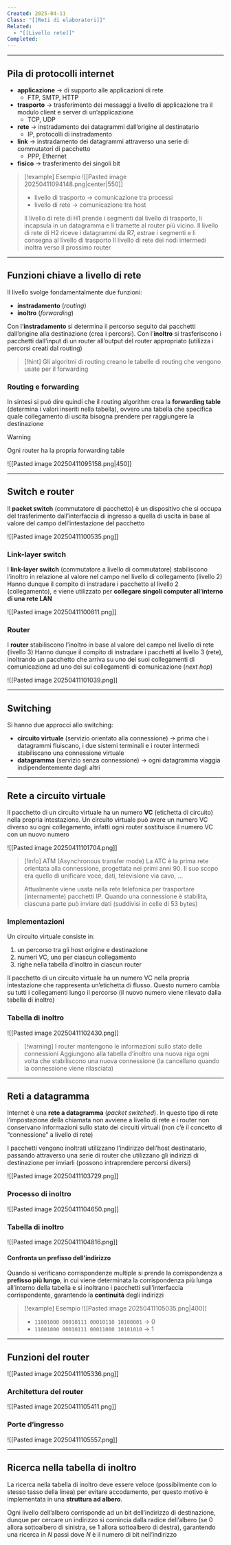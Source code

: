 ```yaml
---
Created: 2025-04-11
Class: "[[Reti di elaboratori]]"
Related:
  - "[[Livello rete]]"
Completed:
---
```

---
## Pila di protocolli internet
- **applicazione** → di supporto alle applicazioni di rete
	- FTP, SMTP, HTTP
- **trasporto** → trasferimento dei messaggi a livello di applicazione tra il modulo client e server di un’applicazione
	- TCP, UDP
- **rete** → instradamento dei datagrammi dall’origine al destinatario
	- IP, protocolli di instradamento
- **link** → instradamento dei datagrammi attraverso una serie di commutatori di pacchetto
	- PPP, Ethernet
- **fisico** → trasferimento dei singoli bit

>[!example] Esempio
>![[Pasted image 20250411094148.png|center|550]]
>
>- livello di trasporto → comunicazione tra processi
>- livello di rete → comunicazione tra host
>
>Il livello di rete di $\text{H1}$ prende i segmenti dal livello di trasporto, li incapsula in un datagramma e li tramette al router più vicino. Il livello di rete di $\text{H2}$ riceve i datagrammi da $\text{R7}$, estrae i segmenti e li consegna al livello di trasporto
>Il livello di rete dei nodi intermedi inoltra verso il prossimo router

---
## Funzioni chiave a livello di rete
Il livello svolge fondamentalmente due funzioni:
- **instradamento** (*routing*)
- **inoltro** (*forwarding*)

Con l’**instradamento** si determina il percorso seguito dai pacchetti dall’origine alla destinazione (crea i percorsi). Con l’**inoltro** si trasferiscono i pacchetti dall’input di un router all’output del router appropriato (utilizza i percorsi creati dal routing)

>[!hint]
>Gli algoritmi di routing creano le tabelle di routing che vengono usate per il forwarding

### Routing e forwarding
In sintesi si può dire quindi che il routing algorithm crea la **forwarding table** (determina i valori inseriti nella tabella), ovvero una tabella che specifica quale collegamento di uscita bisogna prendere per raggiungere la destinazione

>[!warning]
>Ogni router ha la propria forwarding table

![[Pasted image 20250411095158.png|450]]

---
## Switch e router
Il **packet switch** (commutatore di pacchetto) è un dispositivo che si occupa del trasferimento dall’interfaccia di ingresso a quella di uscita in base al valore del campo dell’intestazione del pacchetto

![[Pasted image 20250411100535.png]]

### Link-layer switch
I **link-layer switch** (commutatore a livello di commutatore) stabiliscono l’inoltro in relazione al valore nel campo nel livello di collegamento (livello 2)
Hanno dunque il compito di instradare i pacchetto al livello 2 (collegamento), e viene utilizzato per **collegare singoli computer all’interno di una rete LAN**

![[Pasted image 20250411100811.png]]

### Router
I **router** stabiliscono l’inoltro in base al valore del campo nel livello di rete (livello 3)
Hanno dunque il compito di instradare i pacchetti al livello 3 (rete), inoltrando un pacchetto che arriva su uno dei suoi collegamenti di comunicazione ad uno dei sui collegamenti di comunicazione (*next hop*)

![[Pasted image 20250411101039.png]]

---
## Switching
Si hanno due approcci allo switching:
- **circuito virtuale** (servizio orientato alla connessione) → prima che i datagrammi fluiscano, i due sistemi terminali e i router intermedi stabiliscano una connessione virtuale
- **datagramma** (servizio senza connessione) → ogni datagramma viaggia indipendentemente dagli altri


---
## Rete a circuito virtuale
Il pacchetto di un circuito virtuale ha un numero **VC** (etichetta di circuito) nella propria intestazione.
Un circuito virtuale può avere un numero VC diverso su ogni collegamento, infatti ogni router sostituisce il numero VC con un nuovo numero

![[Pasted image 20250411101704.png]]

>[!info] ATM (Asynchronous transfer mode)
>La ATC è la prima rete orientata alla connessione, progettata nei primi anni 90.
>Il suo scopo era quello di unificare voce, dati, televisione via cavo, …
>
>Attualmente viene usata nella rete telefonica per trasportare (internamente) pacchetti IP. Quando una connessione è stabilita, ciascuna parte può inviare dati (suddivisi in celle di 53 bytes)
### Implementazioni
Un circuito virtuale consiste in:
1. un percorso tra gli host origine e destinazione
2. numeri VC, uno per ciascun collegamento
3. righe nella tabella d’inoltro in ciascun router

Il pacchetto di un circuito virtuale ha un numero VC nella propria intestazione che rappresenta un’etichetta di flusso. Questo numero cambia su tutti i collegamenti lungo il percorso (il nuovo numero viene rilevato dalla tabella di inoltro)

### Tabella di inoltro
![[Pasted image 20250411102430.png]]

>[!warning] I router mantengono le informazioni sullo stato delle connessioni
>Aggiungono alla tabella d’inoltro una nuova riga ogni volta che stabiliscono una nuova connessione (la cancellano quando la connessione viene rilasciata)

---
## Reti a datagramma
Internet è una **rete a datagramma** (*packet switched*). In questo tipo di rete l’impostazione della chiamata non avviene a livello di rete e i router non conservano informazioni sullo stato dei circuiti virtuali (non c’è il concetto di “connessione” a livello di rete)

I pacchetti vengono inoltrati utilizzano l’indirizzo dell’host destinatario, passando attraverso una serie di router che utilizzano gli indirizzi di destinazione per inviarli (possono intraprendere percorsi diversi)

![[Pasted image 20250411103729.png]]

### Processo di inoltro
![[Pasted image 20250411104650.png]]

### Tabella di inoltro
![[Pasted image 20250411104816.png]]

#### Confronta un prefisso dell’indirizzo
Quando si verificano corrispondenze multiple si prende la corrispondenza a **prefisso più lungo**, in cui viene determinata la corrispondenza più lunga all’interno della tabella e si inoltrano i pacchetti sull’interfaccia corrispondente, garantendo la **continuità** degli indirizzi

>[!example] Esempio
>![[Pasted image 20250411105035.png|400]]
>
>- `11001000 00010111 00010110 10100001` → $0$
>- `11001000 00010111 00011000 10101010` → $1$

---
## Funzioni del router
![[Pasted image 20250411105336.png]]

### Architettura del router
![[Pasted image 20250411105411.png]]

### Porte d’ingresso
![[Pasted image 20250411105557.png]]

---
## Ricerca nella tabella di inoltro
La ricerca nella tabella di inoltro deve essere veloce (possibilmente con lo stesso tasso della linea) per evitare accodamento, per questo motivo è implementata in una **struttura ad albero**.

Ogni livello dell’albero corrisponde ad un bit dell’indirizzo di destinazione, dunque per cercare un indirizzo si comincia dalla radice dell’albero (se $0$ allora sottoalbero di sinistra, se $1$ allora sottoalbero di destra), garantendo una ricerca in $N$ passi dove $N$ è il numero di bit nell’indirizzo

